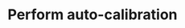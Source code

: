 ---
tag: g425
codes:
- G425
title: Perform auto-calibration
long:
- This command performs an automatic calibration of backlash, positional errors, and
  nozzle offset by touching the nozzle on the sides of a bed-mounted, electrically-conductive
  object (e.g., a cube, washer or bolt).
- This command measures backlash but doesn't enable backlash correction. Use [`M425`](/docs/gcode/M425.html)
  to enable backlash correction.
notes:
- |
  Requires `CALIBRATION_GCODE` and the following parameters:
  - `CALIBRATION_MEASUREMENT_RESOLUTION` determines the increments taken in mm when performing measurements.
  - `CALIBRATION_FEEDRATE_SLOW`, `CALIBRATION_FEEDRATE_FAST` and `CALIBRATION_FEEDRATE_TRAVEL` determine the speed of motion during the calibration.
  - `CALIBRATION_NOZZLE_TIP_HEIGHT` and `CALIBRATION_NOZZLE_OUTER_DIAMETER` refer to the conical part of the nozzle tip.
  - `CALIBRATION_REPORTING` enables `G425 V` for reporting of measurements.
  - `CALIBRATION_OBJECT_CENTER` and `CALIBRATION_OBJECT_DIMENSIONS` define the true location and dimensions of a cube/bolt/washer mounted on the bed.
  - `CALIBRATION_MEASURE_RIGHT`, `CALIBRATION_MEASURE_FRONT`, `CALIBRATION_MEASURE_LEFT` and `CALIBRATION_MEASURE_BACK` define the usable touch points. Comment out any sides which are unreachable by the probe. For best results, all four sides should be reachable.
  - `CALIBRATION_PIN`, `CALIBRATION_PIN_INVERTING`, `CALIBRATION_PIN_PULLDOWN` and `CALIBRATION_PIN_PULLUP` configure the pin used for calibration. For example, if the nozzle is grounded, the calibation cube would be connected to a digital input pin with a pull-up enabled.
parameters:
- tag: B
  optional: true
  description: Perform calibration of backlash only.
- tag: T
  optional: true
  description: Perform calibration of one toolhead only.
  values:
  - tag: index
    type: int
- tag: V
  optional: true
  description: Probe cube and print position, error, backlash and hotend offset. (Requires
    `CALIBRATION_REPORTING`)
- tag: U
  optional: true
  description: 'Uncertainty: how far to start probe away from the cube (mm)'
  values:
  - tag: linear
    type: float
example: 
examples:
- pre: 'Check positional accuracy before calibration (Requires `CALIBRATION_REPORTING`):'
  code:
  - T1                  ; Switch to second nozzle
  - G425 V              ; Showing positional report for T1
  - T0                  ; Switch to second nozzle
  - G425 V              ; Showing positional report for T0
- pre: 'Perform automatic calibration:'
  code:
  - G425                ; Perform full calibration sequence
  - M425 F1 S0          ; Enable backlash compensation at 100%
- pre: 'Check positional accuracy after calibration (Requires `CALIBRATION_REPORTING`):'
  code:
  - T1                  ; Switch to second nozzle
  - G425 V              ; Validate by showing report for T1
  - T0                  ; Switch to second nozzle
  - G425 V              ; Validate by showing report for T0
---